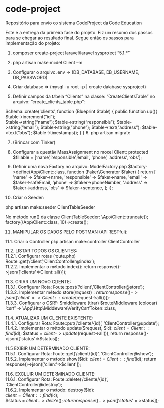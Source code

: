 # code-project
Repositório para envio do sistema CodeProject da Code Education

Este é a entrega da primeira fase do projeto.
Fiz um resumo dos passos para se chegar ao resultado final.
Segue então os passos para implementação do projeto:

1.	composer create-project laravel/laravel sysproject “5.1.*”

2.	php artisan make:model Client –m

3.	Configurar o arquivo .env => (DB_DATABASE, DB_USERNAME, DB_PASSWORD)

4.	Criar database => (mysql –u root –p | create database sysproject)

5.	Definir campos da tabela “Clients” na classe: “CreateClientsTable” no arquivo: “create_clients_table.php”:

Schema::create('clients', function (Blueprint $table) {
  public function up(){
    $table->increment(“id”);      
    $table->string(“name”);
    $table->string(“responsible”);
    $table->string(“email”);
    $table->string(“phone”);
    $table->text(“address”);
    $table->text(“obs”);
    $table->timestamps();
  }
}
6.	php artisan migrate

7.	(Brincar com Tinker)

8.	Configurar a questão MassAssignment no model Client: 
protected $fillable = [‘name’,’responsible’,’email’, ‘phone’, ‘address’, ‘obs’];

9.	Definir uma nova Factory no arquivo: ModelFactory.php
$factory->define(App\Client::class, function (Faker\Generator $faker) {
    return [
        'name' => $faker->name,
        'responsible' => $faker->name,
        'email' => $faker->safeEmail,
        'phone' => $faker->phoneNumber,
        'address' => $faker->address,
        'obs'	=> $faker->sentence,
    ];
});

10.	Criar o Seeder:

php artisan make:seeder ClientTableSeeder

No método run() da classe ClientTableSeeder:
\App\Client::truncate();
        factory(\App\Client::class, 10)->create();

11.	MANIPULAR OS DADOS PELO POSTMAN (API RESTful):

  11.1.	Criar o Controller
      php artisan make:controller ClientController
  
  11.2.	 LISTAR TODOS OS CLIENTES:    
    11.2.1.	Configurar rotas (route.php)
        Route::get(‘/client’,’ClientController@index’);    
    11.2.2.	Implementar o método index(): 
        return response()->json(['clients'=>Client::all()]);

  11.3.	CRIAR UM NOVO CLIENTE:    
    11.3.1.	Configurar Rota: 
      Route::post(‘/client’,’ClientController@store’);    
    11.3.2.	Implementar método store($request): 
      return response()->json(['client'=>Client::create($request->all())]);    
    11.3.3.	Configurar o CSRF:
      $middleware (tirar)
      $routeMiddleware (colocar)
      ‘csrf’ => \App\Http\Middleware\VerifyCsrfToken::class,

  11.4.	ATUALIZAR UM CLIENTE EXISTENTE:    
    11.4.1.	Configurar Rota:
      Route::put(‘/cliente/{id}’, ‘ClientController@update’);      
    11.4.2.	Implementar o método update($request, $id): 
      $client = Client::find($id);
      $status = $client->update($request->all());
      return response()->json(['status'=>$status]);

  11.5	EXIBIR UM DETERMINADO CLIENTE:   
    11.5.1.	Configurar Rota: 
      Route::get(‘/client/{id}’, ‘ClientController@show’);   
    11.5.2.	Implementar o método show($id): 
      $client = Client::find($id);
      return response()->json(['client'=>$client']);
    
  11.6.	EXCLUIR UM DETERMINADO CLIENTE:   
    11.6.1. Configurar Rota:
      Route::delete(‘/cliente/{id}’, ‘ClientController@destroy’);   
    11.6.2.	Implementar o método: destroy($id):   
    	$client = Client::find($id);   
      $status = $client->delete();   
      return response()->json(['status'=>$status]);
